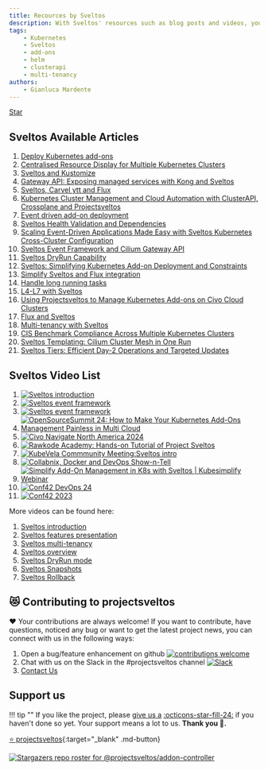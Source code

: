 ```yaml
---
title: Recources by Sveltos
description: With Sveltos' resources such as blog posts and videos, you will discover more about our application that extends the functionality of Cluster API.
tags:
    - Kubernetes
    - Sveltos
    - add-ons
    - helm
    - clusterapi
    - multi-tenancy
authors:
    - Gianluca Mardente
---
```

<a class="github-button" href="https://github.com/projectsveltos/sveltos-manager" data-icon="octicon-star" data-show-count="true" aria-label="Star projectsveltos/sveltos-manager on GitHub">Star</a>

## Sveltos Available Articles

1. [Deploy Kubernetes add-ons](https://medium.com/@gianluca.mardente/sveltos-a-solution-to-deploy-kubernetes-add-ons-in-clusterapi-powered-clusters-b9d4b48fc819)
1. [Centralised Resource Display for Multiple Kubernetes Clusters](https://dev.to/gianlucam76/centralized-resource-display-for-multiple-kubernetes-clusters-4ngi)
1. [Sveltos and Kustomize](https://dev.to/gianlucam76/kubernetes-add-ons-management-introducing-kustomize-integration-with-sveltos-2cpn)
1. [Gateway API: Exposing managed services with Kong and Sveltos](https://medium.com/p/d26b87cbd5a4)
1. [Sveltos, Carvel ytt and Flux](https://medium.com/@gianluca.mardente/simplify-kubernetes-resource-management-with-sveltos-carvel-ytt-and-flux-da960298c321)
1. [Kubernetes Cluster Management and Cloud Automation with ClusterAPI, Crossplane and Projectsveltos](https://medium.com/p/a20594be51b5)
1. [Event driven add-on deployment](https://medium.com/p/43366ba9894d)
1. [Sveltos Health Validation and Dependencies](https://medium.com/@eleni.grosdouli/5-step-approach-automate-kubernetes-monitoring-with-projectsveltos-grafana-prometheus-and-loki-696fa7201e5b)
1. [Scaling Event-Driven Applications Made Easy with Sveltos Kubernetes Cross-Cluster Configuration](https://link.medium.com/GEhxO5orKyb)
1. [Sveltos Event Framework and Cilium Gateway API](https://medium.com/@eleni.grosdouli/5-step-approach-projectsveltos-event-framework-for-kubernetes-deployment-with-cilium-gateway-api-6c0c03fa26db)
1. [Sveltos DryRun Capability](https://medium.com/@eleni.grosdouli/5-step-approach-dry-run-kubernetes-resources-with-projectsveltos-161ced473446)
1. [Sveltos: Simplifying Kubernetes Add-on Deployment and Constraints](https://medium.com/p/13fdfd3d9904)
1. [Simplify Sveltos and Flux integration](https://medium.com/@eleni.grosdouli/5-step-approach-projectsveltos-integration-with-flux-5e68fb584a3c)
1. [Handle long running tasks](https://medium.com/@gianluca.mardente/how-to-handle-long-running-tasks-in-kubernetes-reconciliation-loop-3cc04bfa2681)
1. [L4-L7 with Sveltos](https://medium.com/@projectsveltos/how-to-deploy-l4-and-l7-routing-on-multiple-kubernetes-clusters-securely-and-programmatically-930ebe65fa8c)
1. [Using Projectsveltos to Manage Kubernetes Add-ons on Civo Cloud Clusters](https://medium.com/p/ec4089c503a7)
1. [Flux and Sveltos](https://medium.com/@projectsveltos/flux-and-sveltos-friends-or-enemies-7cdc8fb8f953)
1. [Multi-tenancy with Sveltos](https://medium.com/@gianluca.mardente/kubernetes-multi-tenancy-with-sveltos-8a1b3c2b82c5)
1. [CIS Benchmark Compliance Across Multiple Kubernetes Clusters](https://itnext.io/ensurincis-benchmark-compliance-across-multiple-kubernetes-clusters-dd544682e786)
1. [Sveltos Templating: Cilium Cluster Mesh in One Run](https://egrosdou01.github.io/personal-blog/blog/sveltos-templating-cilium-cluster-mesh)
1. [Sveltos Tiers: Efficient Day-2 Operations and Targeted Updates](https://egrosdou01.github.io/personal-blog/blog/sveltos-introduction-to-tiers)

## Sveltos Video List

1. [![Sveltos introduction](https://img.youtube.com/vi/bsWEo79w09c/0.jpg)](https://www.youtube.com/watch?v=bsWEo79w09c)
1. [![Sveltos event framework](https://img.youtube.com/vi/4mOWuOF0gWY/0.jpg)](https://www.youtube.com/watch?v=4mOWuOF0gWY)
1. [![Sveltos event framework](https://img.youtube.com/vi/GQM7Qn9rWVU/0.jpg)](https://www.youtube.com/watch?v=GQM7Qn9rWVU)
1. [![OpenSourceSummit 24: How to Make Your Kubernetes Add-Ons Management Painless in Multi Cloud](https://img.youtube.com/vi/IffrzanQRRc/0.jpg)](https://www.youtube.com/watch?v=IffrzanQRRc)
1. [![Civo Navigate North America 2024](https://img.youtube.com/vi/tAVu190WnKo/0.jpg)](https://www.youtube.com/watch?v=tAVu190WnKo)
1. [![Rawkode Academy: Hands-on Tutorial of Project Sveltos](https://img.youtube.com/vi/FRYYHAWr0MQ/0.jpg)](https://www.youtube.com/watch?v=FRYYHAWr0MQ)
1. [![KubeVela Commmunity Meeting:Sveltos intro](https://img.youtube.com/vi/A5Y0XTnoS7k/0.jpg)](https://www.youtube.com/watch?v=A5Y0XTnoS7k)
1. [![Collabnix, Docker and DevOps Show-n-Tell](https://img.youtube.com/vi/Kiv2SVhI8qg/0.jpg)](https://www.youtube.com/watch?v=Kiv2SVhI8qg)
1. [![Simplify Add-On Management in K8s with Sveltos | Kubesimplify Webinar](https://img.youtube.com/vi/yifrTO7gDPM/0.jpg)](https://www.youtube.com/watch?v=yifrTO7gDPM)
1. [![Conf42 DevOps 24](https://img.youtube.com/vi/n2lFfxPP6jE/0.jpg)](https://www.youtube.com/watch?v=n2lFfxPP6jE)
1. [![Conf42 2023](https://img.youtube.com/vi/Xi2HvRfaNYI/0.jpg)](https://www.youtube.com/watch?v=Xi2HvRfaNYI)

More videos can be found here:


1. [Sveltos introduction](https://youtu.be/RyWDz9CXjXs)
1. [Sveltos features presentation](https://www.youtube.com/watch?v=UfrKOPTJRCc)
1. [Sveltos multi-tenancy](https://www.youtube.com/watch?v=m_G9UZ8yduc)
1. [Sveltos overview](https://www.youtube.com/watch?v=Ai5Mr9haWKM&t=4s)
1. [Sveltos DryRun mode](https://www.youtube.com/watch?v=gfWN_QJAL6k&t=86s)
1. [Sveltos Snapshots](https://www.youtube.com/watch?v=ALcp1_Nj9r4)
1. [Sveltos Rollback](https://www.youtube.com/watch?v=sTo6RcWP1BQ&t=16s)

<script async defer src="https://buttons.github.io/buttons.js"></script>

## 😻 Contributing to projectsveltos
❤️ Your contributions are always welcome! If you want to contribute, have questions, noticed any bug or want to get the latest project news, you can connect with us in the following ways:

1. Open a bug/feature enhancement on github [![contributions welcome](https://img.shields.io/badge/contributions-welcome-brightgreen.svg?style=flat)](https://github.com/projectsveltos/sveltos-manager/issues "Contribute to Sveltos: open issues")
1. Chat with us on the Slack in the #projectsveltos channel [![Slack](https://img.shields.io/badge/join%20slack-%23projectsveltos-brighteen)](https://join.slack.com/t/projectsveltos/shared_invite/zt-1hraownbr-W8NTs6LTimxLPB8Erj8Q6Q)
1. [Contact Us](mailto:support@projectsveltos.io)

## Support us

!!! tip ""
    If you like the project, please <a href="https://github.com/projectsveltos/sveltos-manager" title="Manage Kubernetes add-ons" target="_blank">give us a</a> <a href="https://github.com/projectsveltos/sveltos-manager" title="Manage Kubernetes add-ons" target="_blank" class="heart">:octicons-star-fill-24:</a> if you haven't done so yet. Your support means a lot to us. **Thank you :pray:.**


[:star: projectsveltos](https://github.com/projectsveltos/sveltos-manager "Manage Kubernetes add-ons"){:target="_blank" .md-button}

[![Stargazers repo roster for @projectsveltos/addon-controller](http://reporoster.com/stars/projectsveltos/addon-controller)](https://github.com/projectsveltos/addon-controller/stargazers)

